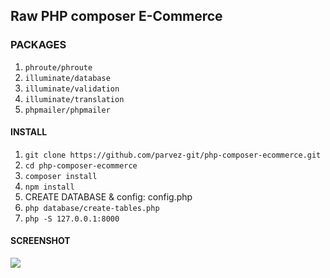 ## Raw PHP composer E-Commerce

### PACKAGES
01. `phroute/phroute`
02. `illuminate/database`
03. `illuminate/validation`
04. `illuminate/translation`
05. `phpmailer/phpmailer`

#### INSTALL
01. `git clone https://github.com/parvez-git/php-composer-ecommerce.git`
02. `cd php-composer-ecommerce`
03. `composer install`
04. `npm install`
05. CREATE DATABASE & config: config.php
06. `php database/create-tables.php`
07. `php -S 127.0.0.1:8000`

#### SCREENSHOT

<img src="https://github.com/parvez-git/php-composer-ecommerce/tree/master/assets/images/demo/home.jpg">